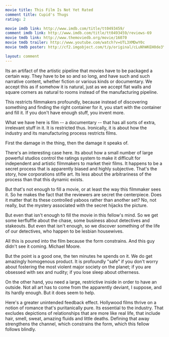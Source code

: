 ```yaml
---
movie title: This Film Is Not Yet Rated
comment title: Cupid's Thugs
rating: 2

movie imdb link: http://www.imdb.com/title/tt0493459/
comment imdb link: http://www.imdb.com/title/tt0493459/reviews-69
movie tmdb link: http://www.themoviedb.org/movie/16070
movie tmdb trailer: http://www.youtube.com/watch?v=UTL3XMDwY0c
movie tmdb poster: http://cf2.imgobject.com/t/p/original/cLuNhWKEH0de3YcYhASNwZ8gDQi.jpg

layout: comment
---
```


Its an artifact of the artistic pipeline that movies have to be packaged a certain way. They have to be so and so long, and have such and such narrative content, whether fiction or various kinds or documentary. We accept this as if somehow it is natural, just as we accept flat walls and square corners as natural to rooms instead of the manufacturing pipeline.

This restricts filmmakers profoundly, because instead of discovering something and finding the right container for it, you start with the container and fill it. If you don't have enough stuff, you invent more.

What we have here is film -- a documentary -- that has all sorts of extra, irrelevant stuff in it. It is restricted thus. Ironically, it is about how the industry and its manufacturing process restricts films.

First the damage in the thing, then the damage it speaks of.

There's an interesting case here. Its about how a small number of large powerful studios control the ratings system to make it difficult for independent and artistic filmmakers to market their films. It happens to be a secret process that is apparently biased and highly subjective. That's the story, how corporations stifle art. Its less about the arbitrariness of the process than that this dynamic exists.

But that's not enough to fill a movie, or at least the way this filmmaker sees it. So he makes the fact that the reviewers are secret the centerpiece. Does it matter that its these controlled yaboos rather than another set? No, not really, but the mystery associated with the secret hijacks the picture. 

But even that isn't enough to fill the movie in this fellow's mind. So we get some kerfluffle about the chase, some business about detectives and stakeouts. But even that isn't enough, so we discover something of the life of our detectives, who happen to be lesbian housewives.

All this is poured into the film because the form constrains. And this guy didn't see it coming. Michael Moore.

But the point is a good one, the ten minutes he spends on it. We do get amazingly homogenous product. It is profoundly "safe" if you don't worry about fostering the most violent major society on the planet; if you are obsessed with sex and nudity; if you lose sleep about otherness. 

On the other hand, you need a large, restrictive inside in order to have an outside. Not all art has to come from the apparently deviant, I suppose, and its hardly enough. But it does seem to help.

Here's a greater unintended feedback effect. Hollywood films thrive on a notion of romance that's puritanically pure. Its essential to the industry. That excludes depictions of relationships that are more like real life, that include hair, smell, sweat, amazing fluids and little deaths. Defining that away strengthens the channel, which constrains the form, which this fellow follows blindly.